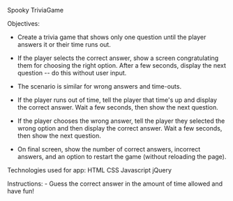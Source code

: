 Spooky TriviaGame

 Objectives: 
 - Create a trivia game that shows only one question until the player answers it or their time runs out.

 - If the player selects the correct answer, show a screen congratulating them for choosing the right option. After a few seconds, display the next question -- do this without user input.

- The scenario is similar for wrong answers and time-outs.

- If the player runs out of time, tell the player that time's up and display the correct answer. Wait a few seconds, then show the next question.

 - If the player chooses the wrong answer, tell the player they selected the wrong option and then display the correct answer. Wait a few seconds, then show the next question.

- On final screen, show the number of correct answers, incorrect answers, and an option to restart the game (without reloading the page).


Technologies used for app:
HTML  CSS Javascript jQuery

Instructions:
    - Guess the correct answer in the amount of time allowed and have fun!
